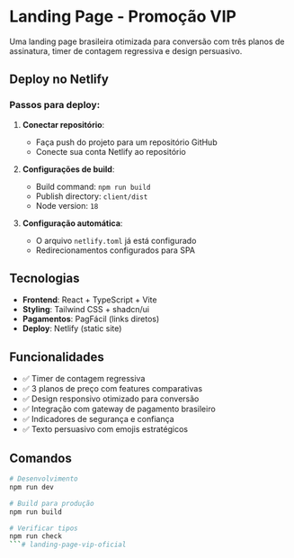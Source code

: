 # Landing Page - Promoção VIP

Uma landing page brasileira otimizada para conversão com três planos de assinatura, timer de contagem regressiva e design persuasivo.

## Deploy no Netlify

### Passos para deploy:

1. **Conectar repositório**: 
   - Faça push do projeto para um repositório GitHub
   - Conecte sua conta Netlify ao repositório

2. **Configurações de build**:
   - Build command: `npm run build`
   - Publish directory: `client/dist`
   - Node version: `18`

3. **Configuração automática**:
   - O arquivo `netlify.toml` já está configurado
   - Redirecionamentos configurados para SPA

## Tecnologias

- **Frontend**: React + TypeScript + Vite
- **Styling**: Tailwind CSS + shadcn/ui
- **Pagamentos**: PagFácil (links diretos)
- **Deploy**: Netlify (static site)

## Funcionalidades

- ✅ Timer de contagem regressiva
- ✅ 3 planos de preço com features comparativas  
- ✅ Design responsivo otimizado para conversão
- ✅ Integração com gateway de pagamento brasileiro
- ✅ Indicadores de segurança e confiança
- ✅ Texto persuasivo com emojis estratégicos

## Comandos

```bash
# Desenvolvimento
npm run dev

# Build para produção
npm run build

# Verificar tipos
npm run check
```#   l a n d i n g - p a g e - v i p - o f i c i a l  
 